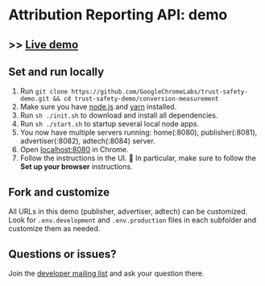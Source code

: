 # Attribution Reporting API: demo

## >> [Live demo](https://goo.gle/attribution-reporting-demo)

## Set and run locally

1. Run `git clone https://github.com/GoogleChromeLabs/trust-safety-demo.git && cd trust-safety-demo/conversion-measurement`
1. Make sure you have [node.js](https://nodejs.org/en/download/) and [yarn](https://classic.yarnpkg.com/lang/en/docs/install/#mac-stable) installed.
1. Run `sh ./init.sh` to download and install all dependencies.
1. Run `sh ./start.sh` to startup several local node apps.
1. You now have multiple servers running: home(:8080), publisher(:8081), advertiser(:8082), adtech(:8084) server.
1. Open [localhost:8080](http://localhost:8080) in Chrome.
1. Follow the instructions in the UI. 🚨 In particular, make sure to follow the **Set up your browser** instructions.

## Fork and customize

All URLs in this demo (publisher, advertiser, adtech) can be customized.
Look for `.env.development` and `.env.production` files in each subfolder and customize them as needed.

## Questions or issues?

Join the [developer mailing list](https://groups.google.com/u/1/a/chromium.org/g/attribution-reporting-api-dev) and ask your question there.
